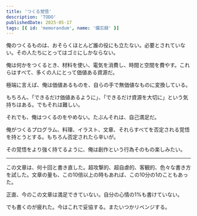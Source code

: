 ```yaml
---
title: 'つくる覚悟'
description: 'TODO'
publishedDate: 2025-05-17
tags: [{ id: 'memorandum', name: '備忘録' }]
---
```


俺のつくるものは、おそらくほとんど誰の役にも立たない。必要とされていない。その人たちにとってはゴミにしかならない。

俺は何かをつくるとき、材料を使い、電気を消費し、時間と空間を費やす。これらはすべて、多くの人にとって価値ある資源だ。

極端に言えば、俺は価値あるものを、自らの手で無価値なものに変換している。

もちろん、「できるだけ価値あるように」、「できるだけ資源を大切に」という気持ちはある。でもそれは難しい。

それでも、俺はつくるのをやめない。たぶんそれは、自己満足だ。

俺がつくるプログラム、料理、イラスト、文章、それらすべてを否定される覚悟を持とうとする。もちろん否定されたら辛いが。

その覚悟をより強く持てるように、俺は創作という行為そのもの楽しみたい。

---

この文章は、何十回と書き直した。超攻撃的、超自虐的、客観的、色々な書き方を試した。文章の量も、この10倍以上の時もあれば、この10分の1のこともあった。

正直、今のこの文章は満足できていない。自分の心情の1%も書けていない。

でも書くのが疲れた。今はこれで妥協する。またいつかリベンジする。
